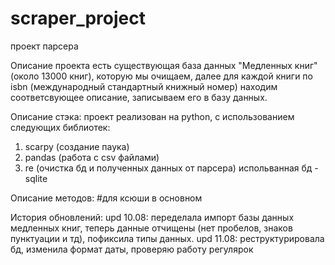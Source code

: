 # scraper_project
проект парсера 

Описание проекта
есть существующая база данных "Медленных книг"(около 13000 книг), которую мы очищаем, далее для каждой книги по isbn (международный стандартный книжный номер)
находим соответсвующее описание, записываем его в базу данных.

Описание стэка:
проект реализован на python, с использованием следующих библиотек:
1. scarpy (создание паука)
2. pandas (работа с csv файлами)
3. re (очистка бд и полученных данных от парсера)
испольванная бд - sqlite

Описание методов:
#для ксюши в основном

История обновлений:
upd 10.08: переделала импорт базы данных медленных книг, теперь данные отчищены (нет пробелов, знаков пунктуации и тд), пофиксила типы данных.
upd 11.08: реструктурировала бд, изменила формат даты, проверяю работу регулярок